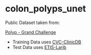 # colon_polyps_unet

Public Dataset taken from: 

[Polyp - Grand Challenge](https://polyp.grand-challenge.org/Databases/)

* Training Data uses [CVC-ClinicDB](https://polyp.grand-challenge.org/CVCClinicDB/)
* Test Data uses [ETIS-Larib](https://polyp.grand-challenge.org/EtisLarib/)
